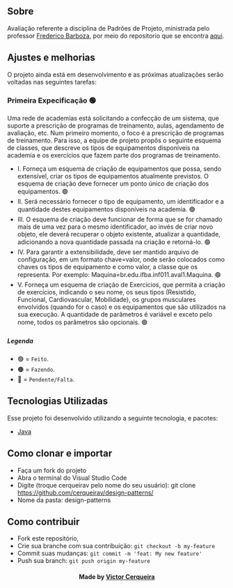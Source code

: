 <a id="about"></a>

## Sobre


   Avaliação referente a disciplina de Padrões de Projeto, ministrada pelo professor [Frederico Barboza](http://lattes.cnpq.br/2897532678011764), por meio do repositorio que se encontra [aqui](https://github.com/pooinf008/INF011-2022.1).

<a id="features"></a>

## Ajustes e melhorias

O projeto ainda está em desenvolvimento e as próximas atualizações serão voltadas nas seguintes tarefas:

<h3>Primeira Expecificação 🟢</h3>
     <p>
      Uma rede de academias está solicitando a confecção de um sistema, que suporte a prescrição de programas de treinamento, aulas, agendamento de avaliação, etc. Num       primeiro momento, o foco é a prescrição de programas de treinamento. Para isso, a equipe de projeto propôs o seguinte esquema de classes, que
      descreve os tipos de equipamentos disponíveis na academia e os exercícios que fazem parte dos programas de treinamento.
    </p>
    
   <ul>
        <li> I. Forneça um esquema de criação de equipamentos que possa, sendo extensível, criar os tipos de
        equipamentos atualmente previstos. O esquema de criação deve fornecer um ponto único de criação
        dos equipamentos. 🟢
        <li> II. Será necessário fornecer o tipo de equipamento, um identificador e a quantidade destes
        equipamentos disponíveis na academia. 🟢
        <li> III. O esquema de criação deve funcionar de forma que se for chamado mais de uma vez para o mesmo
        identificador, ao invés de criar novo objeto, ele deverá recuperar o objeto existente, atualizar a
        quantidade, adicionando a nova quantidade passada na criação e retorná-lo. 🟢
        <li> IV. Para garantir a extensibilidade, deve ser mantido arquivo de configuração, em um formato
        chave=valor, onde serão colocados como chaves os tipos de equipamento e como valor, a classe
        que os representa. Por exemplo: Maquina=br.edu.ifba.inf011.aval1.Maquina. 🟢
        <li> V. Forneça um esquema de criação de Exercícios, que permita a criação de exercícios, indicando o seu
        nome, os seus tipos (Resistido, Funcional, Cardiovascular, Mobilidade), os grupos musculares
        envolvidos (quando for o caso) e os equipamentos que são utilizados na sua execução. A quantidade
        de parâmetros é variável e exceto pelo nome, todos os parâmetros são opcionais. 🟢
     </ul>         
                
##### Legenda
- 🟢 = `Feito`.
- 🟠 = `Fazendo`.
- 🔴 = `Pendente/Falta`.

<a id="technologies-used"></a>

## Tecnologias Utilizadas

Esse projeto foi desenvolvido utilizando a seguinte tecnologia, e pacotes:

- [Java](https://www.java.com/pt-BR/)

<a id="how-to-use"></a>

## Como clonar e importar

- Faça um fork do projeto
- Abra o terminal do Visual Studio Code
- Digite (troque cerqueirav pelo nome do seu usuário): git clone https://github.com/cerqueirav/design-patterns/
- Nome da pasta: design-patterns


<a id="how-to-contribute"></a>

## Como contribuir

- Fork este repositório,
- Crie sua branche com sua contribuição: `git checkout -b my-feature`
- Commit suas mudanças: `git commit -m 'feat: My new feature' `
- Push sua branch: `git push origin my-feature`

<h4 align="center">
    Made by <a href="https://github.com/cerqueirav" target="_blank">Victor Cerqueira</a>
</h4>
